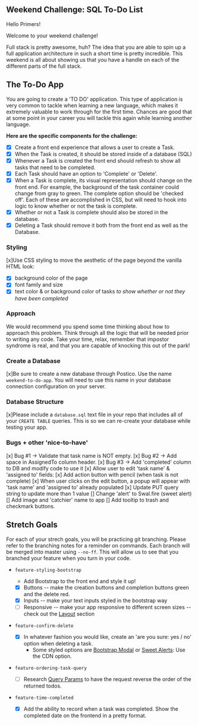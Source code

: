 
## Weekend Challenge: SQL To-Do List

Hello Primers! 

Welcome to your weekend challenge!

Full stack is pretty awesome, huh? The idea that you are able to spin up a full application architecture in such a short time is pretty incredible. This weekend is all about showing us that you have a handle on each of the different parts of the full stack. 

## The To-Do App

You are going to create a 'TO DO' application. This type of application is very common to tackle when learning a new language, which makes it extremely valuable to work through for the first time. Chances are good that at some point in your career you will tackle this again while learning another language.

**Here are the specific components for the challenge:**

* [x] Create a front end experience that allows a user to create a Task.
* [x] When the Task is created, it should be stored inside of a database (SQL)
* [x] Whenever a Task is created the front end should refresh to show all tasks that need to be completed.
* [x] Each Task should have an option to 'Complete' or 'Delete'.
* [x] When a Task is complete, its visual representation should change on the front end. For example, the background of the task container could change from gray to green. The complete option should be  'checked off'. Each of these are accomplished in CSS, but will need to hook into logic to know whether or not the task is complete.
* [x] Whether or not a Task is complete should also be stored in the database.
* [x] Deleting a Task should remove it both from the front end as well as the Database.

### Styling

[x]Use CSS styling to move the aesthetic of the page beyond the vanilla HTML look:

* [x] background color of the page
* [x] font family and size
* [x] text color & or background color of tasks *to show whether or not they have been completed*

### Approach

We would recommend you spend some time thinking about how to approach this problem. Think through all the logic that will be needed prior to writing any code. Take your time, relax, remember that impostor syndrome is real, and that you are capable of knocking this out of the park!

### Create a Database

[x]Be sure to create a new database through Postico. Use the name `weekend-to-do-app`. You will need to use this name in your database connection configuration on your server.

### Database Structure

[x]Please include a `database.sql` text file in your repo that includes all of your `CREATE TABLE` queries. This is so we can re-create your database while testing your app.

### Bugs + other 'nice-to-have'

[x] Bug #1 -> Validate that task name is NOT empty.
[x] Bug #2 -> Add space in AssignedTo column header.
[x] Bug #3 -> Add 'completed' column to DB and modify code to use it
[x] Allow user to edit 'task name' & 'assigned to' fields:
  [x] Add action button with pencil (when task is not complete)
  [x] When user clicks on the edit button, a popup will appear with 'task name' and 'assigned to' already populated
  [x] Update PUT query string to update more than 1 value
[] Change 'alert' to Swal.fire (sweet alert)
[] Add image and 'catchier' name to app
[] Add tooltip to trash and checkmark buttons.

## Stretch Goals

For each of your strech goals, you will be practicing git branching. Please refer to the branching notes for a reminder on commands. Each branch will be merged into master using `--no-ff`. This will allow us to see that you branched your feature when you turn in your code.

* `feature-styling-bootstrap` 

  * Add Bootstrap to the front end and style it up!
  * [x] Buttons -- make the creation buttons and completion buttons green and the delete red.
  * [x] Inputs -- make your text inputs styled in the bootstrap way
  * [ ] Responsive -- make your app responsive to different screen sizes -- check out the [Layout](https://getbootstrap.com/docs/4.1/layout/overview/) section

* `feature-confirm-delete`

  * [x]  In whatever fashion you would like, create an 'are you sure: yes / no' option when deleting a task.
        - Some styled options are [Bootstrap Modal](https://getbootstrap.com/docs/4.0/components/modal/) or [Sweet Alerts](https://sweetalert.js.org/guides/): Use the CDN option.

* `feature-ordering-task-query` 

  * [ ]  Research [Query Params](https://expressjs.com/en/api.html#req.query) to have the request reverse the order of the returned todos. 

* `feature-time-completed` 

  * [x]  Add the ability to record when a task was completed. Show the completed date on the frontend in a pretty format.
